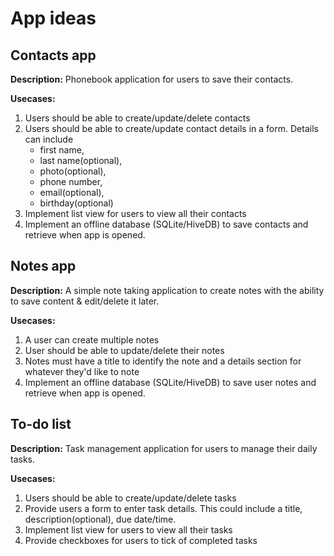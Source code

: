 # App ideas

## Contacts app
**Description:** Phonebook application for users to save their contacts.

**Usecases:**
1. Users should be able to create/update/delete contacts
2. Users should be able to create/update contact details in a form. Details can include 
    * first name, 
    * last name(optional), 
    * photo(optional), 
    * phone number, 
    * email(optional), 
    * birthday(optional)
3. Implement list view for users to view all their contacts
4. Implement an offline database (SQLite/HiveDB) to save contacts and retrieve when app is opened.


## Notes app
**Description:** A simple note taking application to create notes with the ability to save content & edit/delete it later.

**Usecases:**
1. A user can create multiple notes
2. User should be able to update/delete their notes
3. Notes must have a title to identify the note and a details section for whatever they'd like to note
4. Implement an offline database (SQLite/HiveDB) to save user notes and retrieve when app is opened.

## To-do list
**Description:** Task management application for users to manage their daily tasks.

**Usecases:**
1. Users should be able to create/update/delete tasks
2. Provide users a form to enter task details. This could include a title, description(optional), due date/time.
3. Implement list view for users to view all their tasks
4. Provide checkboxes for users to tick of completed tasks